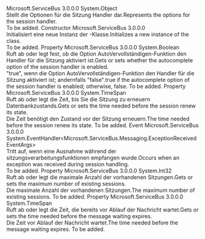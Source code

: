 <Type Name="SessionHandlerOptions" FullName="Microsoft.ServiceBus.Messaging.SessionHandlerOptions">
  <TypeSignature Language="C#" Value="public class SessionHandlerOptions" />
  <TypeSignature Language="ILAsm" Value=".class public auto ansi beforefieldinit SessionHandlerOptions extends System.Object" />
  <TypeSignature Language="DocId" Value="T:Microsoft.ServiceBus.Messaging.SessionHandlerOptions" />
  <TypeSignature Language="VB.NET" Value="Public Class SessionHandlerOptions" />
  <TypeSignature Language="F#" Value="type SessionHandlerOptions = class" />
  <AssemblyInfo>
    <AssemblyName>Microsoft.ServiceBus</AssemblyName>
    <AssemblyVersion>3.0.0.0</AssemblyVersion>
  </AssemblyInfo>
  <Base>
    <BaseTypeName>System.Object</BaseTypeName>
  </Base>
  <Interfaces />
  <Docs>
    <summary><span data-ttu-id="24dcd-101">Stellt die Optionen für die Sitzung Handler dar.</span><span class="sxs-lookup"><span data-stu-id="24dcd-101">Represents the options for the session handler.</span></span></summary>
    <remarks>To be added.</remarks>
  </Docs>
  <Members>
    <Member MemberName=".ctor">
      <MemberSignature Language="C#" Value="public SessionHandlerOptions ();" />
      <MemberSignature Language="ILAsm" Value=".method public hidebysig specialname rtspecialname instance void .ctor() cil managed" />
      <MemberSignature Language="DocId" Value="M:Microsoft.ServiceBus.Messaging.SessionHandlerOptions.#ctor" />
      <MemberSignature Language="VB.NET" Value="Public Sub New ()" />
      <MemberType>Constructor</MemberType>
      <AssemblyInfo>
        <AssemblyName>Microsoft.ServiceBus</AssemblyName>
        <AssemblyVersion>3.0.0.0</AssemblyVersion>
      </AssemblyInfo>
      <Parameters />
      <Docs>
        <summary><span data-ttu-id="24dcd-102">Initialisiert eine neue Instanz der <see cref="T:Microsoft.ServiceBus.Messaging.SessionHandlerOptions" />-Klasse.</span><span class="sxs-lookup"><span data-stu-id="24dcd-102">Initializes a new instance of the <see cref="T:Microsoft.ServiceBus.Messaging.SessionHandlerOptions" /> class.</span></span></summary>
        <remarks>To be added.</remarks>
      </Docs>
    </Member>
    <Member MemberName="AutoComplete">
      <MemberSignature Language="C#" Value="public bool AutoComplete { get; set; }" />
      <MemberSignature Language="ILAsm" Value=".property instance bool AutoComplete" />
      <MemberSignature Language="DocId" Value="P:Microsoft.ServiceBus.Messaging.SessionHandlerOptions.AutoComplete" />
      <MemberSignature Language="VB.NET" Value="Public Property AutoComplete As Boolean" />
      <MemberSignature Language="F#" Value="member this.AutoComplete : bool with get, set" Usage="Microsoft.ServiceBus.Messaging.SessionHandlerOptions.AutoComplete" />
      <MemberType>Property</MemberType>
      <AssemblyInfo>
        <AssemblyName>Microsoft.ServiceBus</AssemblyName>
        <AssemblyVersion>3.0.0.0</AssemblyVersion>
      </AssemblyInfo>
      <ReturnValue>
        <ReturnType>System.Boolean</ReturnType>
      </ReturnValue>
      <Docs>
        <summary><span data-ttu-id="24dcd-103">Ruft ab oder legt fest, ob die Option AutoVervollständigen-Funktion den Handler für die Sitzung aktiviert ist.</span><span class="sxs-lookup"><span data-stu-id="24dcd-103">Gets or sets whether the autocomplete option of the session handler is enabled.</span></span></summary>
        <value><span data-ttu-id="24dcd-104">"true", wenn die Option AutoVervollständigen-Funktion den Handler für die Sitzung aktiviert ist; andernfalls "false".</span><span class="sxs-lookup"><span data-stu-id="24dcd-104">true if the autocomplete option of the session handler is enabled; otherwise, false.</span></span></value>
        <remarks>To be added.</remarks>
      </Docs>
    </Member>
    <Member MemberName="AutoRenewTimeout">
      <MemberSignature Language="C#" Value="public TimeSpan AutoRenewTimeout { get; set; }" />
      <MemberSignature Language="ILAsm" Value=".property instance valuetype System.TimeSpan AutoRenewTimeout" />
      <MemberSignature Language="DocId" Value="P:Microsoft.ServiceBus.Messaging.SessionHandlerOptions.AutoRenewTimeout" />
      <MemberSignature Language="VB.NET" Value="Public Property AutoRenewTimeout As TimeSpan" />
      <MemberSignature Language="F#" Value="member this.AutoRenewTimeout : TimeSpan with get, set" Usage="Microsoft.ServiceBus.Messaging.SessionHandlerOptions.AutoRenewTimeout" />
      <MemberType>Property</MemberType>
      <AssemblyInfo>
        <AssemblyName>Microsoft.ServiceBus</AssemblyName>
        <AssemblyVersion>3.0.0.0</AssemblyVersion>
      </AssemblyInfo>
      <ReturnValue>
        <ReturnType>System.TimeSpan</ReturnType>
      </ReturnValue>
      <Docs>
        <summary><span data-ttu-id="24dcd-105">Ruft ab oder legt die Zeit, bis Sie die Sitzung zu erneuern Datenbankzustands.</span><span class="sxs-lookup"><span data-stu-id="24dcd-105">Gets or sets the time needed before the session renew its state.</span></span></summary>
        <value><span data-ttu-id="24dcd-106">Die Zeit benötigt den Zustand vor der Sitzung erneuern.</span><span class="sxs-lookup"><span data-stu-id="24dcd-106">The time needed before the session renew its state.</span></span></value>
        <remarks>To be added.</remarks>
      </Docs>
    </Member>
    <Member MemberName="ExceptionReceived">
      <MemberSignature Language="C#" Value="public event EventHandler&lt;Microsoft.ServiceBus.Messaging.ExceptionReceivedEventArgs&gt; ExceptionReceived;" />
      <MemberSignature Language="ILAsm" Value=".event class System.EventHandler`1&lt;class Microsoft.ServiceBus.Messaging.ExceptionReceivedEventArgs&gt; ExceptionReceived" />
      <MemberSignature Language="DocId" Value="E:Microsoft.ServiceBus.Messaging.SessionHandlerOptions.ExceptionReceived" />
      <MemberSignature Language="VB.NET" Value="Public Event ExceptionReceived As EventHandler(Of ExceptionReceivedEventArgs) " />
      <MemberSignature Language="F#" Value="member this.ExceptionReceived : EventHandler&lt;Microsoft.ServiceBus.Messaging.ExceptionReceivedEventArgs&gt; " Usage="member this.ExceptionReceived : System.EventHandler&lt;Microsoft.ServiceBus.Messaging.ExceptionReceivedEventArgs&gt; " />
      <MemberType>Event</MemberType>
      <AssemblyInfo>
        <AssemblyName>Microsoft.ServiceBus</AssemblyName>
        <AssemblyVersion>3.0.0.0</AssemblyVersion>
      </AssemblyInfo>
      <ReturnValue>
        <ReturnType>System.EventHandler&lt;Microsoft.ServiceBus.Messaging.ExceptionReceivedEventArgs&gt;</ReturnType>
      </ReturnValue>
      <Docs>
        <summary><span data-ttu-id="24dcd-107">Tritt auf, wenn eine Ausnahme während der sitzungsverarbeitungsfunktionen empfangen wurde.</span><span class="sxs-lookup"><span data-stu-id="24dcd-107">Occurs when an exception was received during session handling.</span></span></summary>
        <remarks>To be added.</remarks>
      </Docs>
    </Member>
    <Member MemberName="MaxConcurrentSessions">
      <MemberSignature Language="C#" Value="public int MaxConcurrentSessions { get; set; }" />
      <MemberSignature Language="ILAsm" Value=".property instance int32 MaxConcurrentSessions" />
      <MemberSignature Language="DocId" Value="P:Microsoft.ServiceBus.Messaging.SessionHandlerOptions.MaxConcurrentSessions" />
      <MemberSignature Language="VB.NET" Value="Public Property MaxConcurrentSessions As Integer" />
      <MemberSignature Language="F#" Value="member this.MaxConcurrentSessions : int with get, set" Usage="Microsoft.ServiceBus.Messaging.SessionHandlerOptions.MaxConcurrentSessions" />
      <MemberType>Property</MemberType>
      <AssemblyInfo>
        <AssemblyName>Microsoft.ServiceBus</AssemblyName>
        <AssemblyVersion>3.0.0.0</AssemblyVersion>
      </AssemblyInfo>
      <ReturnValue>
        <ReturnType>System.Int32</ReturnType>
      </ReturnValue>
      <Docs>
        <summary><span data-ttu-id="24dcd-108">Ruft ab oder legt die maximale Anzahl der vorhandenen Sitzungen.</span><span class="sxs-lookup"><span data-stu-id="24dcd-108">Gets or sets the maximum number of existing sessions.</span></span></summary>
        <value><span data-ttu-id="24dcd-109">Die maximale Anzahl der vorhandenen Sitzungen.</span><span class="sxs-lookup"><span data-stu-id="24dcd-109">The maximum number of existing sessions.</span></span></value>
        <remarks>To be added.</remarks>
      </Docs>
    </Member>
    <Member MemberName="MessageWaitTimeout">
      <MemberSignature Language="C#" Value="public TimeSpan MessageWaitTimeout { get; set; }" />
      <MemberSignature Language="ILAsm" Value=".property instance valuetype System.TimeSpan MessageWaitTimeout" />
      <MemberSignature Language="DocId" Value="P:Microsoft.ServiceBus.Messaging.SessionHandlerOptions.MessageWaitTimeout" />
      <MemberSignature Language="VB.NET" Value="Public Property MessageWaitTimeout As TimeSpan" />
      <MemberSignature Language="F#" Value="member this.MessageWaitTimeout : TimeSpan with get, set" Usage="Microsoft.ServiceBus.Messaging.SessionHandlerOptions.MessageWaitTimeout" />
      <MemberType>Property</MemberType>
      <AssemblyInfo>
        <AssemblyName>Microsoft.ServiceBus</AssemblyName>
        <AssemblyVersion>3.0.0.0</AssemblyVersion>
      </AssemblyInfo>
      <ReturnValue>
        <ReturnType>System.TimeSpan</ReturnType>
      </ReturnValue>
      <Docs>
        <summary><span data-ttu-id="24dcd-110">Ruft ab oder legt die Zeit, die bereits vor Ablauf der Nachricht wartet.</span><span class="sxs-lookup"><span data-stu-id="24dcd-110">Gets or sets the time needed before the message waiting expires.</span></span></summary>
        <value><span data-ttu-id="24dcd-111">Die Zeit vor Ablauf der Nachricht wartet.</span><span class="sxs-lookup"><span data-stu-id="24dcd-111">The time needed before the message waiting expires.</span></span></value>
        <remarks>To be added.</remarks>
      </Docs>
    </Member>
  </Members>
</Type>